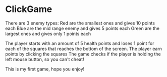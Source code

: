 # ClickGame

There are 3 enemy types:
Red are the smallest ones and gives 10 points each
Blue are the mid range enemy and gives 5 points each
Green are the largest ones and gives only 1 points each

The player starts with an amount of 5 health points and loses 1 point for each of the squares that reaches the bottom of the screen.
The player earn points by clicking the squares
The game checks if the player is holding the left mouse button, so you can't cheat!

This is my first game, hope you enjoy!

